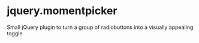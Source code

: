 jquery.momentpicker
===================

Small jQuery plugin to turn a group of radiobuttons into a visually appealing toggle

